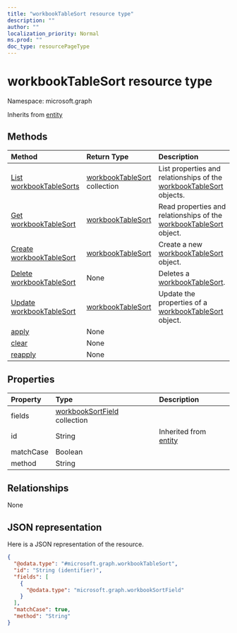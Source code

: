 ```yaml
---
title: "workbookTableSort resource type"
description: ""
author: ""
localization_priority: Normal
ms.prod: ""
doc_type: resourcePageType
---
```


# workbookTableSort resource type


Namespace: microsoft.graph




Inherits from [entity](../resources/entity.md)

## Methods
|Method|Return Type|Description|
|:---|:---|:---|
|[List workbookTableSorts](../api/workbooktablesort-list.md)|[workbookTableSort](../resources/workbooktablesort.md) collection|List properties and relationships of the [workbookTableSort](../resources/workbooktablesort.md) objects.|
|[Get workbookTableSort](../api/workbooktablesort-get.md)|[workbookTableSort](../resources/workbooktablesort.md)|Read properties and relationships of the [workbookTableSort](../resources/workbooktablesort.md) object.|
|[Create workbookTableSort](../api/workbooktablesort-create.md)|[workbookTableSort](../resources/workbooktablesort.md)|Create a new [workbookTableSort](../resources/workbooktablesort.md) object.|
|[Delete workbookTableSort](../api/workbooktablesort-delete.md)|None|Deletes a [workbookTableSort](../resources/workbooktablesort.md).|
|[Update workbookTableSort](../api/workbooktablesort-update.md)|[workbookTableSort](../resources/workbooktablesort.md)|Update the properties of a [workbookTableSort](../resources/workbooktablesort.md) object.|
|[apply](../api/workbooktablesort-apply.md)|None||
|[clear](../api/workbooktablesort-clear.md)|None||
|[reapply](../api/workbooktablesort-reapply.md)|None||

## Properties
|Property|Type|Description|
|:---|:---|:---|
|fields|[workbookSortField](../resources/workbooksortfield.md) collection||
|id|String| Inherited from [entity](../resources/entity.md)|
|matchCase|Boolean||
|method|String||

## Relationships
None

## JSON representation
Here is a JSON representation of the resource.
<!-- {
  "blockType": "resource",
  "keyProperty": "id",
  "@odata.type": "microsoft.graph.workbookTableSort",
  "baseType": "microsoft.graph.entity",
  "openType": false
}
-->
``` json
{
  "@odata.type": "#microsoft.graph.workbookTableSort",
  "id": "String (identifier)",
  "fields": [
    {
      "@odata.type": "microsoft.graph.workbookSortField"
    }
  ],
  "matchCase": true,
  "method": "String"
}
```

